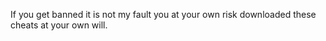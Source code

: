 If you get banned it is not my fault you at your own risk downloaded these cheats at your own will.
